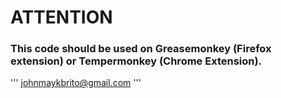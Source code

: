 # ATTENTION

### This code should be used on Greasemonkey (Firefox extension) or Tempermonkey (Chrome Extension).

'''
johnmaykbrito@gmail.com
'''